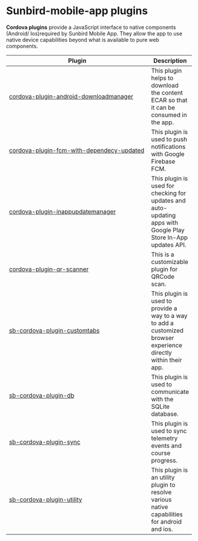 # Sunbird-mobile-app plugins

**Cordova plugins** provide a JavaScript interface to native components (Android/ Ios)required by Sunbird Mobile App. They allow the app to use native device capabilities beyond what is available to pure web components.

<table><thead><tr><th width="413">Plugin</th><th>Description</th></tr></thead><tbody><tr><td><a href="https://github.com/Sunbird-Ed/sb-cordova-plugin-downloadmanager.git">cordova-plugin-android-downloadmanager</a></td><td>This plugin helps to download the content ECAR so that it can be consumed in the app.</td></tr><tr><td><a href="https://github.com/Sunbird-Ed/sb-cordova-plugin-fcm.git">cordova-plugin-fcm-with-dependecy-updated</a></td><td>This plugin is used to push notifications with Google Firebase FCM.</td></tr><tr><td><a href="https://github.com/subranil/cordova-plugin-inappupdatemanager.git">cordova-plugin-inappupdatemanager</a></td><td>This plugin is used for checking for updates and auto-updating apps with Google Play Store In-App updates API.</td></tr><tr><td><a href="https://github.com/project-sunbird/cordova-plugin-qr-scanner.git">cordova-plugin-qr-scanner</a></td><td>This is a customizable plugin for QRCode scan.</td></tr><tr><td><a href="https://github.com/Sunbird-Ed/sb-cordova-plugin-customtabs.git">sb-cordova-plugin-customtabs</a></td><td>This plugin is used to provide a way to a way to add a customized browser experience directly within their app.</td></tr><tr><td><a href="https://github.com/Sunbird-Ed/sb-cordova-plugin-db.git">sb-cordova-plugin-db</a></td><td>This plugin is used to communicate with the SQLite database.</td></tr><tr><td><a href="https://github.com/project-sunbird/sb-cordova-plugin-sync.git">sb-cordova-plugin-sync</a></td><td>This plugin is used to sync telemetry events and course progress.</td></tr><tr><td><a href="https://github.com/Sunbird-Ed/sb-cordova-plugin-utility.git">sb-cordova-plugin-utility</a></td><td>This plugin is an utility plugin to resolve various native capabilities for android and ios.</td></tr></tbody></table>
